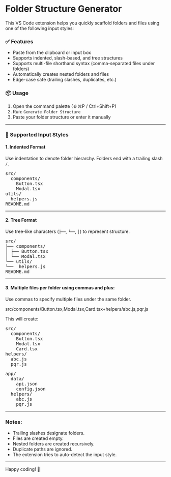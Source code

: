 # Folder Structure Generator

This VS Code extension helps you quickly scaffold folders and files using one of the following input styles:

### ✅ Features

- Paste from the clipboard or input box
- Supports indented, slash-based, and tree structures
- Supports multi-file shorthand syntax (comma-separated files under folders)
- Automatically creates nested folders and files
- Edge-case safe (trailing slashes, duplicates, etc.)

### 📦 Usage

1. Open the command palette (⇧⌘P / Ctrl+Shift+P)
2. Run: `Generate Folder Structure`
3. Paste your folder structure or enter it manually

---

### 🧠 Supported Input Styles

#### 1. Indented Format

Use indentation to denote folder hierarchy.
Folders end with a trailing slash `/`.

<pre>
src/
  components/
    Button.tsx
    Modal.tsx
utils/
  helpers.js
README.md
</pre>

---

#### 2. Tree Format

Use tree-like characters (`├──`, `└──`, `│`) to represent structure.

<pre>
src/
├── components/
│ ├── Button.tsx
│ └── Modal.tsx
└── utils/
└──  helpers.js
README.md
</pre>

---

#### 3. Multiple files per folder using commas and plus:

Use commas to specify multiple files under the same folder.

src/components/Button.tsx,Modal.tsx,Card.tsx+helpers/abc.js,pqr.js

This will create:

<pre>
src/
  components/
    Button.tsx
    Modal.tsx
    Card.tsx
helpers/
  abc.js
  pqr.js
</pre>

<pre>
app/
  data/
    api.json
    config.json
  helpers/
    abc.js
    pqr.js
</pre>

---

### Notes:

- Trailing slashes designate folders.
- Files are created empty.
- Nested folders are created recursively.
- Duplicate paths are ignored.
- The extension tries to auto-detect the input style.

---

Happy coding! 🚀
